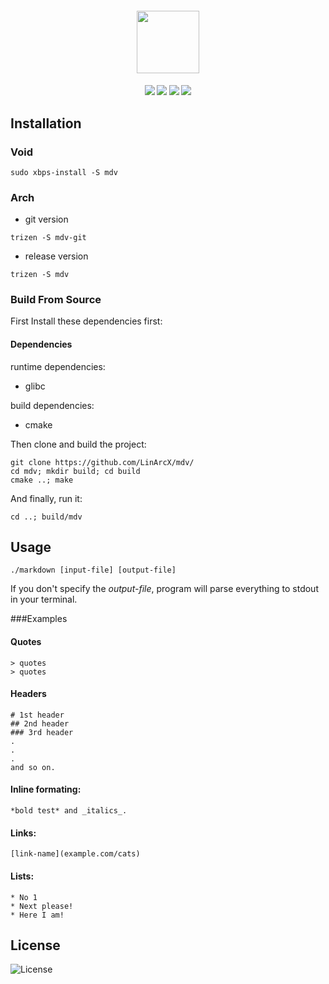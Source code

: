 <h4 align="center">
    <img src="assets/mdv.svg" align="center" width="100"/>
</h4>


<h4 align="center">
    <img src="https://img.shields.io/travis/LinArcX/mdv"/>  <img src="https://img.shields.io/github/tag/LinArcX/mdv.svg?colorB=green"/>  <img src="https://img.shields.io/github/repo-size/LinArcX/mdv.svg"/>  <img src="https://img.shields.io/github/languages/top/LinArcX/mdv.svg"/>
</h4>

## Installation
### Void
`sudo xbps-install -S mdv`

### Arch
- git version

`trizen -S mdv-git`

- release version

`trizen -S mdv`

### Build From Source
First Install these dependencies first:

#### Dependencies
runtime dependencies:
- glibc

build dependencies:
- cmake

Then clone and build the project:

```
git clone https://github.com/LinArcX/mdv/
cd mdv; mkdir build; cd build
cmake ..; make
```

And finally, run it:

`cd ..; build/mdv`


## Usage
    ./markdown [input-file] [output-file]
If you don't specify the _output-file_, program will parse everything to stdout in your terminal.

###Examples

#### Quotes
    > quotes
    > quotes

#### Headers
    # 1st header
    ## 2nd header
    ### 3rd header
    .
    .
    .
    and so on.

#### Inline formating:
    *bold test* and _italics_.

#### Links:
    [link-name](example.com/cats)

#### Lists:
    * No 1
    * Next please!
    * Here I am!

## License
![License](https://img.shields.io/github/license/LinArcX/mdv.svg)
